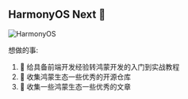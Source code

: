 ## HarmonyOS Next 👋

![HarmonyOS](https://github.com/HarmonyOS-Next/.github/assets/15833290/a2e0d7d6-5b39-413c-8c9d-86d274fd5cb2)

想做的事:

1. 🌈 给具备前端开发经验转鸿蒙开发的入门到实战教程
2. 🍿 收集鸿蒙生态一些优秀的开源仓库
3. 🧙 收集一些鸿蒙生态一些优秀的文章
